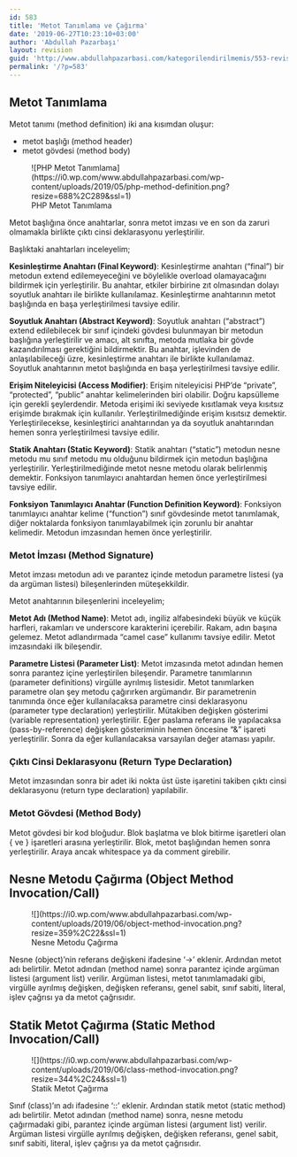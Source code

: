 ```yaml
---
id: 583
title: 'Metot Tanımlama ve Çağırma'
date: '2019-06-27T10:23:10+03:00'
author: 'Abdullah Pazarbaşı'
layout: revision
guid: 'http://www.abdullahpazarbasi.com/kategorilendirilmemis/553-revision-v1'
permalink: '/?p=583'
---
```


## Metot Tanımlama

Metot tanımı (method definition) iki ana kısımdan oluşur:

- metot başlığı (method header)
- metot gövdesi (method body)

<div class="wp-block-image"><figure class="aligncenter">![PHP Metot Tanımlama](https://i0.wp.com/www.abdullahpazarbasi.com/wp-content/uploads/2019/05/php-method-definition.png?resize=688%2C289&ssl=1)<figcaption>PHP Metot Tanımlama</figcaption></figure></div>Metot başlığına önce anahtarlar, sonra metot imzası ve en son da zaruri olmamakla birlikte çıktı cinsi deklarasyonu yerleştirilir.

Başlıktaki anahtarları inceleyelim;

**Kesinleştirme Anahtarı (Final Keyword)**: Kesinleştirme anahtarı (“final”) bir metodun extend edilemeyeceğini ve böylelikle overload olamayacağını bildirmek için yerleştirilir. Bu anahtar, etkiler birbirine zıt olmasından dolayı soyutluk anahtarı ile birlikte kullanılamaz. Kesinleştirme anahtarının metot başlığında en başa yerleştirilmesi tavsiye edilir.

**Soyutluk Anahtarı (Abstract Keyword)**: Soyutluk anahtarı (“abstract”) extend edilebilecek bir sınıf içindeki gövdesi bulunmayan bir metodun başlığına yerleştirilir ve amacı, alt sınıfta, metoda mutlaka bir gövde kazandırılması gerektiğini bildirmektir. Bu anahtar, işlevinden de anlaşılabileceği üzre, kesinleştirme anahtarı ile birlikte kullanılamaz. Soyutluk anahtarının metot başlığında en başa yerleştirilmesi tavsiye edilir.

**Erişim Niteleyicisi (Access Modifier)**: Erişim niteleyicisi PHP’de “private”, “protected”, “public” anahtar kelimelerinden biri olabilir. Doğru kapsülleme için gerekli şeylerdendir. Metoda erişimi iki seviyede kısıtlamak veya kısıtsız erişimde bırakmak için kullanılır. Yerleştirilmediğinde erişim kısıtsız demektir. Yerleştirilecekse, kesinleştirici anahtarından ya da soyutluk anahtarından hemen sonra yerleştirilmesi tavsiye edilir.

**Statik Anahtarı (Static Keyword)**: Statik anahtarı (“static”) metodun nesne metodu mu sınıf metodu mu olduğunu bildirmek için metodun başlığına yerleştirilir. Yerleştirilmediğinde metot nesne metodu olarak belirlenmiş demektir. Fonksiyon tanımlayıcı anahtardan hemen önce yerleştirilmesi tavsiye edilir.

**Fonksiyon Tanımlayıcı Anahtar (Function Definition Keyword)**: Fonksiyon tanımlayıcı anahtar kelime (“function”) sınıf gövdesinde metot tanımlamak, diğer noktalarda fonksiyon tanımlayabilmek için zorunlu bir anahtar kelimedir. Metodun imzasından hemen önce yerleştirilir.

### Metot İmzası (Method Signature)

Metot imzası metodun adı ve parantez içinde metodun parametre listesi (ya da argüman listesi) bileşenlerinden müteşekkildir.

Metot anahtarının bileşenlerini inceleyelim;

**Metot Adı (Method Name)**: Metot adı, ingiliz alfabesindeki büyük ve küçük harfleri, rakamları ve underscore karakterini içerebilir. Rakam, adın başına gelemez. Metot adlandırmada “camel case” kullanımı tavsiye edilir. Metot imzasındaki ilk bileşendir.

**Parametre Listesi (Parameter List)**: Metot imzasında metot adından hemen sonra parantez içine yerleştirilen bileşendir. Parametre tanımlarının (parameter definitions) virgülle ayrılmış listesidir. Metot tanımlarken parametre olan şey metodu çağırırken argümandır. Bir parametrenin tanımında önce eğer kullanılacaksa parametre cinsi deklarasyonu (parameter type declaration) yerleştirilir. Mütakiben değişken gösterimi (variable representation) yerleştirilir. Eğer paslama referans ile yapılacaksa (pass-by-reference) değişken gösteriminin hemen öncesine “&amp;” işareti yerleştirilir. Sonra da eğer kullanılacaksa varsayılan değer ataması yapılır.

### Çıktı Cinsi Deklarasyonu (Return Type Declaration)

Metot imzasından sonra bir adet iki nokta üst üste işaretini takiben çıktı cinsi deklarasyonu (return type declaration) yapılabilir.

### Metot Gövdesi (Method Body)

Metot gövdesi bir kod bloğudur. Blok başlatma ve blok bitirme işaretleri olan { ve } işaretleri arasına yerleştirilir. Blok, metot başlığından hemen sonra yerleştirilir. Araya ancak whitespace ya da comment girebilir.

## Nesne Metodu Çağırma (Object Method Invocation/Call)

<div class="wp-block-image"><figure class="aligncenter">![](https://i0.wp.com/www.abdullahpazarbasi.com/wp-content/uploads/2019/06/object-method-invocation.png?resize=359%2C22&ssl=1)<figcaption>Nesne Metodu Çağırma</figcaption></figure></div>Nesne (object)’nin referans değişkeni ifadesine ‘-&gt;’ eklenir. Ardından metot adı belirtilir. Metot adından (method name) sonra parantez içinde argüman listesi (argument list) verilir. Argüman listesi, metot tanımlamadaki gibi, virgülle ayrılmış değişken, değişken referansı, genel sabit, sınıf sabiti, literal, işlev çağrısı ya da metot çağrısıdır.

## Statik Metot Çağırma (Static Method Invocation/Call)

<div class="wp-block-image"><figure class="aligncenter">![](https://i0.wp.com/www.abdullahpazarbasi.com/wp-content/uploads/2019/06/class-method-invocation.png?resize=344%2C24&ssl=1)<figcaption>Statik Metot Çağırma</figcaption></figure></div>Sınıf (class)’ın adı ifadesine ‘::’ eklenir. Ardından statik metot (static method) adı belirtilir. Metot adından (method name) sonra, nesne metodu çağırmadaki gibi, parantez içinde argüman listesi (argument list) verilir. Argüman listesi virgülle ayrılmış değişken, değişken referansı, genel sabit, sınıf sabiti, literal, işlev çağrısı ya da metot çağrısıdır.